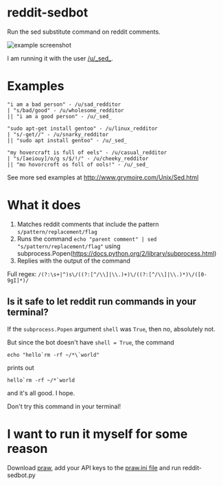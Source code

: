 # reddit-sedbot

Run the sed substitute command on reddit comments.

![example screenshot](https://i.imgur.com/SnAIoMs.png)

I am running it with the user [/u/\_sed\_](https://www.reddit.com/user/_sed_).

# Examples

    "i am a bad person" - /u/sad_redditor
    | "s/bad/good" - /u/wholesome_redditor
    || "i am a good person" - /u/_sed_

    "sudo apt-get install gentoo" - /u/linux_redditor
    | "s/-get//" - /u/snarky_redditor
    || "sudo apt install gentoo" - /u/_sed_

    "my hovercraft is full of eels" - /u/casual_redditor
    | "s/[aeiouy]/o/g s/$/!/" - /u/cheeky_redditor
    || "mo hovorcroft os foll of ools!" - /u/_sed_

See more sed examples at http://www.grymoire.com/Unix/Sed.html

# What it does

1. Matches reddit comments that include the pattern `s/pattern/replacement/flag`
2. Runs the command `echo "parent comment" | sed "s/pattern/replacement/flag"` using subprocess.Popen(https://docs.python.org/2/library/subprocess.html)
3. Replies with the output of the command

Full regex: `/(?:\s+|^)s\/((?:[^/\\]|\\.)+)\/((?:[^/\\]|\\.)*)\/([0-9gI]*)/`

## Is it safe to let reddit run commands in your terminal?

If the `subprocess.Popen` argument `shell` was `True`, then no, absolutely not.

But since the bot doesn't have `shell = True`, the command

    echo "hello`rm -rf ~/*\`world"

prints out

    hello`rm -rf ~/*`world

and it's all good. I hope.

Don't try this command in your terminal!

# I want to run it myself for some reason

Download [praw](https://praw.readthedocs.io/en/latest/), add your API keys to the [praw.ini file](https://github.com/ndri/reddit-sedbot/blob/master/praw.ini) and run reddit-sedbot.py
